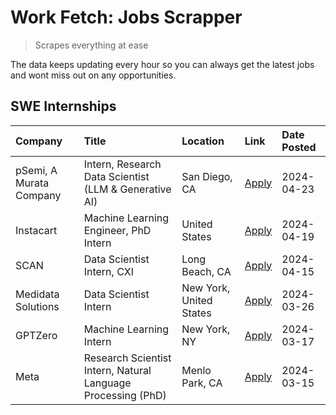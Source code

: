 # Work Fetch: Jobs Scrapper
> Scrapes everything at ease

The data keeps updating every hour so you can always get the latest jobs and wont miss out on any opportunities.

## SWE Internships
<!--START_SECTION:workfetch-->
| Company                 | Title                                                        | Location                | Link                                                                                                                                                                                                                                                                       | Date Posted   |
|:------------------------|:-------------------------------------------------------------|:------------------------|:---------------------------------------------------------------------------------------------------------------------------------------------------------------------------------------------------------------------------------------------------------------------------|:--------------|
| pSemi, A Murata Company | Intern, Research Data Scientist (LLM & Generative AI)        | San Diego, CA           | [Apply](https://www.linkedin.com/jobs/view/intern-research-data-scientist-llm-generative-ai-at-psemi-a-murata-company-3887074168?position=4&pageNum=0&refId=JwqAJ21SnSmHhtlOHLjIPQ%3D%3D&trackingId=IDIEKVhiSA9aXX5W25S3dg%3D%3D&trk=public_jobs_jserp-result_search-card) | 2024-04-23    |
| Instacart               | Machine Learning Engineer, PhD Intern                        | United States           | [Apply](https://www.linkedin.com/jobs/view/machine-learning-engineer-phd-intern-at-instacart-3901991739?position=2&pageNum=0&refId=JwqAJ21SnSmHhtlOHLjIPQ%3D%3D&trackingId=teYIbsDzyaxvxoxDZVH%2FPg%3D%3D&trk=public_jobs_jserp-result_search-card)                        | 2024-04-19    |
| SCAN                    | Data Scientist Intern, CXI                                   | Long Beach, CA          | [Apply](https://www.linkedin.com/jobs/view/data-scientist-intern-cxi-at-scan-3899690492?position=9&pageNum=0&refId=JwqAJ21SnSmHhtlOHLjIPQ%3D%3D&trackingId=X7uUBC9TDPtCPAortBGhYg%3D%3D&trk=public_jobs_jserp-result_search-card)                                          | 2024-04-15    |
| Medidata Solutions      | Data Scientist Intern                                        | New York, United States | [Apply](https://www.linkedin.com/jobs/view/data-scientist-intern-at-medidata-solutions-3810253704?position=8&pageNum=0&refId=JwqAJ21SnSmHhtlOHLjIPQ%3D%3D&trackingId=FBXdhrZmoEd7AMKuGTFwRw%3D%3D&trk=public_jobs_jserp-result_search-card)                                | 2024-03-26    |
| GPTZero                 | Machine Learning Intern                                      | New York, NY            | [Apply](https://www.linkedin.com/jobs/view/machine-learning-intern-at-gptzero-3860723963?position=7&pageNum=0&refId=JwqAJ21SnSmHhtlOHLjIPQ%3D%3D&trackingId=oqIfR1QXgDqbB6VqdibQQA%3D%3D&trk=public_jobs_jserp-result_search-card)                                         | 2024-03-17    |
| Meta                    | Research Scientist Intern, Natural Language Processing (PhD) | Menlo Park, CA          | [Apply](https://www.linkedin.com/jobs/view/research-scientist-intern-natural-language-processing-phd-at-meta-3858718375?position=10&pageNum=0&refId=JwqAJ21SnSmHhtlOHLjIPQ%3D%3D&trackingId=b8nby8F6jn4qvkJJ%2FYpIMw%3D%3D&trk=public_jobs_jserp-result_search-card)       | 2024-03-15    |
<!--END_SECTION:workfetch-->
